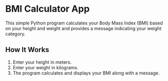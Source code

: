 # BMI Calculator App

This simple Python program calculates your Body Mass Index (BMI) based on your height and weight and provides a message indicating your weight category.

## How It Works

1. Enter your height in meters.
2. Enter your weight in kilograms.
3. The program calculates and displays your BMI along with a message.

